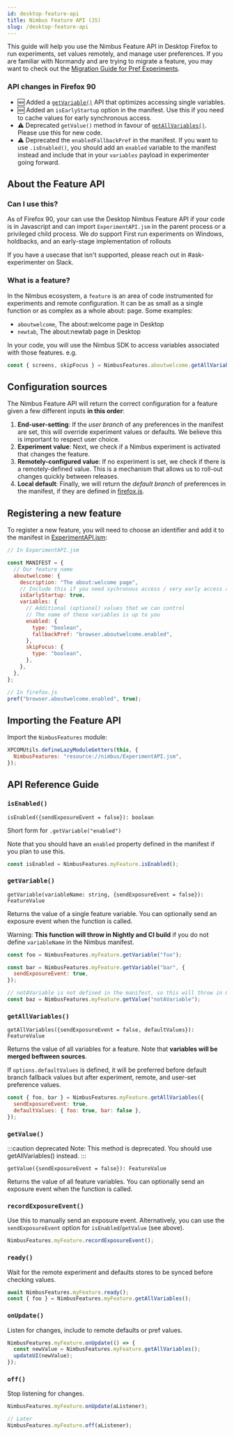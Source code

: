 ```yaml
---
id: desktop-feature-api
title: Nimbus Feature API (JS)
slug: /desktop-feature-api
---
```


This guide will help you use the Nimbus Feature API in Desktop Firefox to run experiments, set values remotely, and manage user preferences. If you are familiar with Normandy and are trying to migrate a feature, you may want to check out the [Migration Guide for Pref Experiments](desktop-migration-guide).

### API changes in Firefox 90

- 🆕 Added a [`getVariable()`](#getvariable) API that optimizes accessing single variables.
- 🆕 Added an `isEarlyStartup` option in the manifest. Use this if you need to cache values for early synchronous access.
- ⚠️ Deprecated `getValue()` method in favour of [`getAllVariables()`](#getallvariables). Please use this for new code.
- ⚠️ Deprecated the `enabledFallbackPref` in the manifest. If you want to use `.isEnabled()`, you should add an `enabled` variable to the manifest instead and include that in your `variables` payload in experimenter going forward.

## About the Feature API

### Can I use this?

As of Firefox 90, your can use the Desktop Nimbus Feature API if your code is in Javascript and can import `ExperimentAPI.jsm` in the parent process or a privileged child process. We _do_ support First run experiments on Windows, holdbacks, and an early-stage implementation of rollouts

If you have a usecase that isn't supported, please reach out in #ask-experimenter on Slack.

### What is a feature?

In the Nimbus ecosystem, a `feature` is an area of code instrumented for experiments and remote configuration. It can be as small as a single function or as complex as a whole about: page. Some examples:

- `aboutwelcome`, The about:welcome page in Desktop
- `newtab`, The about:newtab page in Desktop

In your code, you will use the Nimbus SDK to access variables associated with those features. e.g.

```js
const { screens, skipFocus } = NimbusFeatures.aboutwelcome.getAllVariables();
```

## Configuration sources

The Nimbus Feature API will return the correct configuration for a feature given a few different inputs **in this order**:

1. **End-user-setting**: If the _user branch_ of any preferences in the manifest are set, this will override experiment values or defaults. We believe this is important to respect user choice.
2. **Experiment value**: Next, we check if a Nimbus experiment is activated that changes the feature.
3. **Remotely-configured value**: If no experiment is set, we check if there is a remotely-defined value. This is a mechanism that allows us to roll-out changes quickly between releases.
4. **Local default**: Finally, we will return the _default branch_ of preferences in the manifest, if they are defined in [firefox.js](https://searchfox.org/mozilla-central/source/browser/app/profile/firefox.js).

## Registering a new feature

To register a new feature, you will need to choose an identifier and add it to the manifest in [ExperimentAPI.jsm](https://searchfox.org/mozilla-central/source/toolkit/components/nimbus/ExperimentAPI.jsm):

```javascript
// In ExperimentAPI.jsm

const MANIFEST = {
  // Our feature name
  aboutwelcome: {
    description: "The about:welcome page",
    // Include this if you need sychronous access / very early access at startup
    isEarlyStartup: true,
    variables: {
      // Additional (optional) values that we can control
      // The name of these variables is up to you
      enabled: {
        type: "boolean",
        fallbackPref: "browser.aboutwelcome.enabled",
      },
      skipFocus: {
        type: "boolean",
      },
    },
  },
};

// In firefox.js
pref("browser.aboutwelcome.enabled", true);
```

## Importing the Feature API

Import the `NimbusFeatures` module:

```js
XPCOMUtils.defineLazyModuleGetters(this, {
  NimbusFeatures: "resource://nimbus/ExperimentAPI.jsm",
});
```

## API Reference Guide

### `isEnabled()`

`isEnabled({sendExposureEvent = false}): boolean`

Short form for `.getVariable("enabled")`

Note that you should have an `enabled` property defined in the manifest if you plan to use this.

```js
const isEnabled = NimbusFeatures.myFeature.isEnabled();
```

### `getVariable()`

`getVariable(variableName: string, {sendExposureEvent = false}): FeatureValue`

Returns the value of a single feature variable. You can optionally send an exposure event when the function is called.

Warning: **This function will throw in Nightly and CI build** if you do not define `variableName` in the Nimbus manifest.

```js
const foo = NimbusFeatures.myFeature.getVariable("foo");

const bar = NimbusFeatures.myFeature.getVariable("bar", {
  sendExposureEvent: true,
});

// notAVariable is not defined in the manifest, so this will throw in CI
const baz = NimbusFeatures.myFeature.getValue("notAVariable");
```

### `getAllVariables()`

`getAllVariables({sendExposureEvent = false, defaultValues}): FeatureValue`

Returns the value of all variables for a feature. Note that **variables will be merged beftween sources**.

If `options.defaultValues` is defined, it will be preferred before default branch fallback values but after experiment, remote, and user-set preference values.

```js
const { foo, bar } = NimbusFeatures.myFeature.getAllVariables({
  sendExposureEvent: true,
  defaultValues: { foo: true, bar: false },
});
```

### `getValue()`

:::caution deprecated
Note: This method is deprecated. You should use getAllVariables() instead.
:::

`getValue({sendExposureEvent = false}): FeatureValue`

Returns the value of all feature variables. You can optionally send an exposure event when the function is called.

### `recordExposureEvent()`

Use this to manually send an exposure event. Alternatively, you can use the `sendExposureEvent` option for `isEnabled`/`getValue` (see above).

```js
NimbusFeatures.myFeature.recordExposureEvent();
```

### `ready()`

Wait for the remote experiment and defaults stores to be synced before checking values.

```js
await NimbusFeatures.myFeature.ready();
const { foo } = NimbusFeatures.myFeature.getAllVariables();
```

### `onUpdate()`

Listen for changes, include to remote defaults or pref values.

```js
NimbusFeatures.myFeature.onUpdate(() => {
  const newValue = NimbusFeatures.myFeature.getAllVariables();
  updateUI(newValue);
});
```

### `off()`

Stop listening for changes.

```js
NimbusFeatures.myFeature.onUpdate(aListener);

// Later
NimbusFeatures.myFeature.off(aListener);
```
